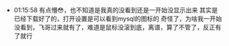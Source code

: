 
- 01:15:58 
	有点懵😳，也不知道是我真的没看到还是一开始没显示出来
	其实是已经下载好了的，打开设置是可以看到mysql的图标的
	奇怪了，为啥我一开始没看到，飞哥过来就有了，难道是鼠标没滚到底，离谱，算了不管了，反正有了就行 